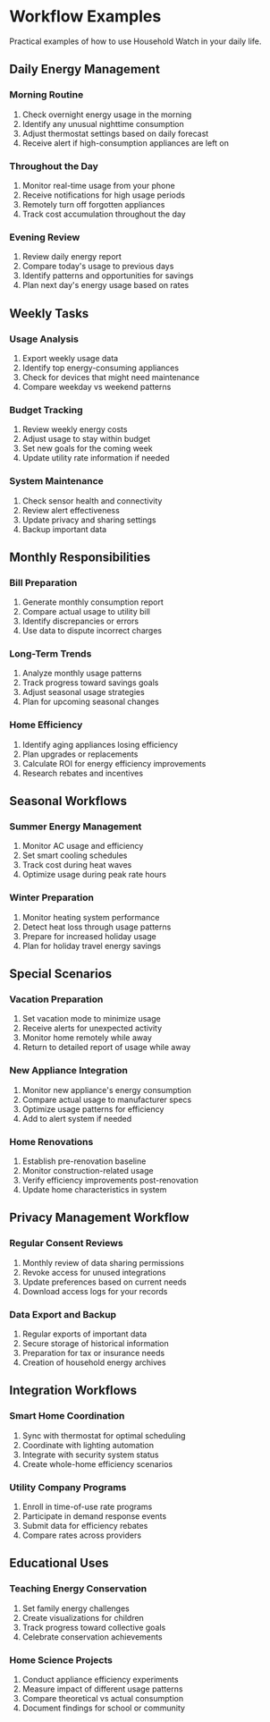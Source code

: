 # Workflow Examples
Practical examples of how to use Household Watch in your daily life.

## Daily Energy Management
### Morning Routine
1. Check overnight energy usage in the morning
2. Identify any unusual nighttime consumption
3. Adjust thermostat settings based on daily forecast
4. Receive alert if high-consumption appliances are left on

### Throughout the Day
1. Monitor real-time usage from your phone
2. Receive notifications for high usage periods
3. Remotely turn off forgotten appliances
4. Track cost accumulation throughout the day

### Evening Review
1. Review daily energy report
2. Compare today's usage to previous days
3. Identify patterns and opportunities for savings
4. Plan next day's energy usage based on rates

## Weekly Tasks
### Usage Analysis
1. Export weekly usage data
2. Identify top energy-consuming appliances
3. Check for devices that might need maintenance
4. Compare weekday vs weekend patterns

### Budget Tracking
1. Review weekly energy costs
2. Adjust usage to stay within budget
3. Set new goals for the coming week
4. Update utility rate information if needed

### System Maintenance
1. Check sensor health and connectivity
2. Review alert effectiveness
3. Update privacy and sharing settings
4. Backup important data

## Monthly Responsibilities
### Bill Preparation
1. Generate monthly consumption report
2. Compare actual usage to utility bill
3. Identify discrepancies or errors
4. Use data to dispute incorrect charges

### Long-Term Trends
1. Analyze monthly usage patterns
2. Track progress toward savings goals
3. Adjust seasonal usage strategies
4. Plan for upcoming seasonal changes

### Home Efficiency
1. Identify aging appliances losing efficiency
2. Plan upgrades or replacements
3. Calculate ROI for energy efficiency improvements
4. Research rebates and incentives

## Seasonal Workflows
### Summer Energy Management
1. Monitor AC usage and efficiency
2. Set smart cooling schedules
3. Track cost during heat waves
4. Optimize usage during peak rate hours

### Winter Preparation
1. Monitor heating system performance
2. Detect heat loss through usage patterns
3. Prepare for increased holiday usage
4. Plan for holiday travel energy savings

## Special Scenarios
### Vacation Preparation
1. Set vacation mode to minimize usage
2. Receive alerts for unexpected activity
3. Monitor home remotely while away
4. Return to detailed report of usage while away

### New Appliance Integration
1. Monitor new appliance's energy consumption
2. Compare actual usage to manufacturer specs
3. Optimize usage patterns for efficiency
4. Add to alert system if needed

### Home Renovations
1. Establish pre-renovation baseline
2. Monitor construction-related usage
3. Verify efficiency improvements post-renovation
4. Update home characteristics in system

## Privacy Management Workflow
### Regular Consent Reviews
1. Monthly review of data sharing permissions
2. Revoke access for unused integrations
3. Update preferences based on current needs
4. Download access logs for your records

### Data Export and Backup
1. Regular exports of important data
2. Secure storage of historical information
3. Preparation for tax or insurance needs
4. Creation of household energy archives

## Integration Workflows
### Smart Home Coordination
1. Sync with thermostat for optimal scheduling
2. Coordinate with lighting automation
3. Integrate with security system status
4. Create whole-home efficiency scenarios

### Utility Company Programs
1. Enroll in time-of-use rate programs
2. Participate in demand response events
3. Submit data for efficiency rebates
4. Compare rates across providers

## Educational Uses
### Teaching Energy Conservation
1. Set family energy challenges
2. Create visualizations for children
3. Track progress toward collective goals
4. Celebrate conservation achievements

### Home Science Projects
1. Conduct appliance efficiency experiments
2. Measure impact of different usage patterns
3. Compare theoretical vs actual consumption
4. Document findings for school or community